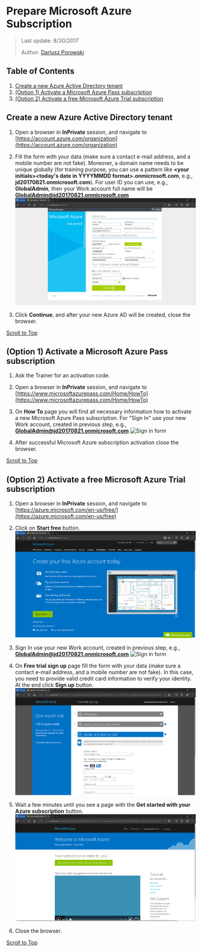 ﻿# Prepare Microsoft Azure Subscription
>Last update: 8/30/2017
>
>Author: [Dariusz Porowski](http://DariuszPorowski.MS/about/)

## Table of Contents
1. [Create a new Azure Active Directory tenant](#create-a-new-azure-active-directory-tenant)
2. [(Option 1) Activate a Microsoft Azure Pass subscription](#option-1-activate-a-microsoft-azure-pass-subscription)
3. [(Option 2) Activate a free Microsoft Azure Trial subscription](#option-2-activate-a-free-microsoft-azure-trial-subscription)

## Create a new Azure Active Directory tenant
1. Open a browser in **InPrivate** session, and navigate to [https://account.azure.com/organization](https://account.azure.com/organization)
2. Fill the form with your data (make sure a contact e-mail address, and a mobile number are not fake). Moreover, a domain name needs to be unique globally (for training purpose, you can use a pattern like **\<your initials\>\<today's date in YYYYMMDD format\>.onmicrosoft.com**, e.g., **jd20170821.onmicrosoft.com**). For user ID you can use, e.g., **GlobalAdmin**, then your Work account full name will be **GlobalAdmin@jd20170821.onmicrosoft.com**
![New Azure Active Directory tenant form](./_img/newaadtenant.png)

3. Click **Continue**, and after your new Azure AD will be created, close the browser.

[Scroll to Top](#prepare-microsoft-azure-subscription)

## (Option 1) Activate a Microsoft Azure Pass subscription
1. Ask the Trainer for an activation code.
2. Open a browser in **InPrivate** session, and navigate to [https://www.microsoftazurepass.com/Home/HowTo](https://www.microsoftazurepass.com/Home/HowTo)
3. On **How To** page you will find all necessary information how to activate a new Microsoft Azure Pass subscription. For "Sign In" use your new Work account, created in previous step, e.g., **GlobalAdmin@jd20170821.onmicrosoft.com**
![Sign in form](./_img/signin.png)

4. After successful Microsoft Azure subscription activation close the browser.

[Scroll to Top](#prepare-microsoft-azure-subscription)

## (Option 2) Activate a free Microsoft Azure Trial subscription
1. Open a browser in **InPrivate** session, and navigate to [https://azure.microsoft.com/en-us/free/](https://azure.microsoft.com/en-us/free)
2. Click on **Start free** button.
![Microsoft Azure Trial subscription page](./_img/azuretrial.png)
3. Sign In use your new Work account, created in previous step, e.g., **GlobalAdmin@jd20170821.onmicrosoft.com**
![Sign in form](./_img/signin.png)

4. On **Free trial sign up** page fill the form with your data (make sure a contact e-mail address, and a mobile number are not fake). In this case, you need to provide valid credit card information to verify your identity. At the end click **Sign up** button.
![Free trial sign up page](./_img/trialsignup.png)

5. Wait a few minutes until you see a page with the **Get started with your Azure subscription** button.
![Ready trial account page](./_img/readytrial.png)

6. Close the browser.

[Scroll to Top](#prepare-microsoft-azure-subscription)